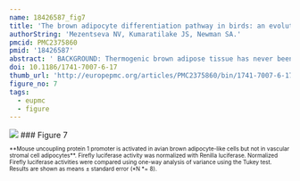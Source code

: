 ```yaml
---
name: 18426587_fig7
title: 'The brown adipocyte differentiation pathway in birds: an evolutionary road not taken.'
authorString: 'Mezentseva NV, Kumaratilake JS, Newman SA.'
pmcid: PMC2375860
pmid: '18426587'
abstract: ' BACKGROUND: Thermogenic brown adipose tissue has never been described in birds or other non-mammalian vertebrates. Brown adipocytes in mammals are distinguished from the more common white fat adipocytes by having numerous small lipid droplets rather than a single large one, elevated numbers of mitochondria, and mitochondrial expression of the nuclear gene UCP1, the uncoupler of oxidative phosphorylation responsible for non-shivering thermogenesis. RESULTS: We have identified in vitro inductive conditions in which mesenchymal cells isolated from the embryonic chicken limb bud differentiate into avian brown adipocyte-like cells (ABALCs) with the morphological and many of the biochemical properties of terminally differentiated brown adipocytes. Avian, and as we show here, lizard species lack the gene for UCP1, although it is present in amphibian and fish species. While ABALCs are therefore not functional brown adipocytes, they are generated by a developmental pathway virtually identical to brown fat differentiation in mammals: both the common adipogenic transcription factor peroxisome proliferator-activated receptor-gamma (PPARgamma), and a coactivator of that factor specific to brown fat differentiation in mammals, PGC1alpha, are elevated in expression, as are mitochondrial volume and DNA. Furthermore, ABALCs induction resulted in strong transcription from a transfected mouse UCP1 promoter. CONCLUSION: These findings strongly suggest that the brown fat differentiation pathway evolved in a common ancestor of birds and mammals and its thermogenicity was lost in the avian lineage, with the degradation of UCP1, after it separated from the mammalian lineage. Since this event occurred no later than the saurian ancestor of birds and lizards, an implication of this is that dinosaurs had neither UCP1 nor canonically thermogenic brown fat.'
doi: 10.1186/1741-7007-6-17
thumb_url: 'http://europepmc.org/articles/PMC2375860/bin/1741-7007-6-17-7.gif'
figure_no: 7
tags:
  - eupmc
  - figure
---
```

<img src='http://europepmc.org/articles/PMC2375860/bin/1741-7007-6-17-7.jpg' style='max-height: 300px'>
### Figure 7
<p style='font-size: 10px;'>**Mouse uncoupling protein 1 promoter is activated in avian brown adipocyte-like cells but not in vascular stromal cell adipocytes**. Firefly luciferase activity was normalized with Renilla luciferase. Normalized Firefly luciferase activities were compared using one-way analysis of variance using the Tukey test. Results are shown as means ± standard error (*N *= 8).</p>